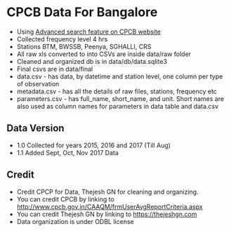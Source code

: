 # CPCB Data For Bangalore
- Using [Advanced search feature on CPCB website](http://www.cpcb.gov.in/CAAQM/frmUserAvgReportCriteria.aspx)
- Collected frequency level 4 hrs
- Stations BTM, BWSSB, Peenya, SGHALLI, CRS
- All raw xls converted to into CSVs are inside data/raw folder
- Cleaned and organized db is in data/db/data.sqlite3
- Final csvs are in data/final
- data.csv - has data, by datetime and station level, one column per type of observation
- metadata.csv - has all the details of raw files, stations, frequency etc
- parameters.csv - has full_name, short_name, and unit. Short names are also used as column names for parameters in data table and data.csv

## Data Version
- 1.0 Collected for years 2015, 2016 and 2017 (Till Aug)
- 1.1 Added Sept, Oct, Nov 2017 Data

## Credit
- Credit CPCP for Data, Thejesh GN for cleaning and organizing. 
- You can credit CPCB by linking to http://www.cpcb.gov.in/CAAQM/frmUserAvgReportCriteria.aspx
- You can credit Thejesh GN by linking to https://thejeshgn.com
- Data organization is under ODBL license 
 

